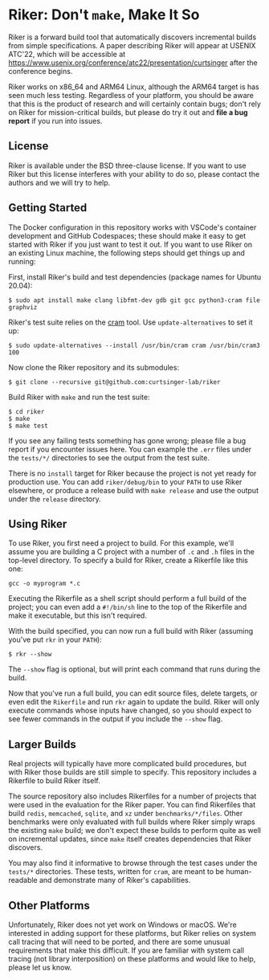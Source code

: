 # Riker: Don't `make`, Make It So
Riker is a forward build tool that automatically discovers incremental builds from simple specifications.
A paper describing Riker will appear at USENIX ATC'22, which will be accessible at <https://www.usenix.org/conference/atc22/presentation/curtsinger> after the conference begins.

Riker works on x86_64 and ARM64 Linux, although the ARM64 target is has seen much less testing.
Regardless of your platform, you should be aware that this is the product of research and will certainly contain bugs;
don't rely on Riker for mission-critical builds, but please do try it out and **file a bug report** if you run into issues.

## License
Riker is available under the BSD three-clause license.
If you want to use Riker but this license interferes with your ability to do so, please contact the authors and we will try to help.

## Getting Started
The Docker configuration in this repository works with VSCode's container development and GitHub Codespaces;
these should make it easy to get started with Riker if you just want to test it out.
If you want to use Riker on an existing Linux machine, the following steps should get things up and running:

First, install Riker's build and test dependencies (package names for Ubuntu 20.04):
```
$ sudo apt install make clang libfmt-dev gdb git gcc python3-cram file graphviz
```

Riker's test suite relies on the [cram](https://bitheap.org/cram/) tool.
Use `update-alternatives` to set it up:

```
$ sudo update-alternatives --install /usr/bin/cram cram /usr/bin/cram3 100
```

Now clone the Riker repository and its submodules:
```
$ git clone --recursive git@github.com:curtsinger-lab/riker
```

Build Riker with `make` and run the test suite:
```
$ cd riker
$ make
$ make test
```

If you see any failing tests something has gone wrong;
please file a bug report if you encounter issues here.
You can example the `.err` files under the `tests/*/` directories to see the output from the test suite.

There is no `install` target for Riker because the project is not yet ready for production use.
You can add `riker/debug/bin` to your `PATH` to use Riker elsewhere, or produce a release build with `make release` and use the output under the `release` directory.

## Using Riker
To use Riker, you first need a project to build.
For this example, we'll assume you are building a C project with a number of `.c` and `.h` files in the top-level directory.
To specify a build for Riker, create a Rikerfile like this one:

```
gcc -o myprogram *.c
```

Executing the Rikerfile as a shell script should perform a full build of the project;
you can even add a `#!/bin/sh` line to the top of the Rikerfile and make it executable, but this isn't required.

With the build specified, you can now run a full build with Riker (assuming you've put `rkr` in your `PATH`):
```
$ rkr --show
```

The `--show` flag is optional, but will print each command that runs during the build.

Now that you've run a full build, you can edit source files, delete targets, or even edit the `Rikerfile` and run `rkr` again to update the build.
Riker will only execute commands whose inputs have changed, so you should expect to see fewer commands in the output if you include the `--show` flag.

## Larger Builds
Real projects will typically have more complicated build procedures, but with Riker those builds are still simple to specify.
This repository includes a Rikerfile to build Riker itself.

The source repository also includes Rikerfiles for a number of projects that were used in the evaluation for the Riker paper.
You can find Rikerfiles that build `redis`, `memcached`, `sqlite`, and `xz` under `benchmarks/*/files`.
Other benchmarks were only evaluated with full builds where Riker simply wraps the existing `make` build;
we don't expect these builds to perform quite as well on incremental updates, since `make` itself creates dependencies that Riker discovers.

You may also find it informative to browse through the test cases under the `tests/*` directories.
These tests, written for `cram`, are meant to be human-readable and demonstrate many of Riker's capabilities.

## Other Platforms
Unfortunately, Riker does not yet work on Windows or macOS.
We're interested in adding support for these platforms, but Riker relies on system call tracing that will need to be ported, and there are some unusual requirements that make this difficult.
If you are familiar with system call tracing (not library interposition) on these platforms and would like to help, please let us know.
